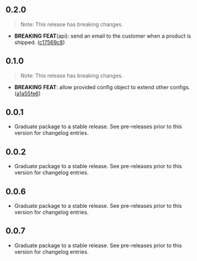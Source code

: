 ## 0.2.0

> Note: This release has breaking changes.

 - **BREAKING** **FEAT**(api): send an email to the customer when a product is shipped. ([c17569c8](https://github.com/tranthaian3591/ffi_plugin_test/commit/c17569c86d65ce9837afe48f2651ef0b948f4ff4))

## 0.1.0

> Note: This release has breaking changes.

 - **BREAKING** **FEAT**: allow provided config object to extend other configs. ([a1a55fe6](https://github.com/tranthaian3591/ffi_plugin_test/commit/a1a55fe69f91ed4f8836ee79ee65905561537fdf))

## 0.0.1

 - Graduate package to a stable release. See pre-releases prior to this version for changelog entries.

## 0.0.2

 - Graduate package to a stable release. See pre-releases prior to this version for changelog entries.


## 0.0.6

 - Graduate package to a stable release. See pre-releases prior to this version for changelog entries.


## 0.0.7

 - Graduate package to a stable release. See pre-releases prior to this version for changelog entries.
